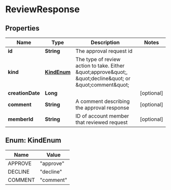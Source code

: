 

# ReviewResponse


## Properties

Name | Type | Description | Notes
------------ | ------------- | ------------- | -------------
**id** | **String** | The approval request id | 
**kind** | [**KindEnum**](#KindEnum) | The type of review action to take. Either \&quot;approve\&quot;, \&quot;decline\&quot; or \&quot;comment\&quot; | 
**creationDate** | **Long** |  |  [optional]
**comment** | **String** | A comment describing the approval response |  [optional]
**memberId** | **String** | ID of account member that reviewed request |  [optional]



## Enum: KindEnum

Name | Value
---- | -----
APPROVE | &quot;approve&quot;
DECLINE | &quot;decline&quot;
COMMENT | &quot;comment&quot;



